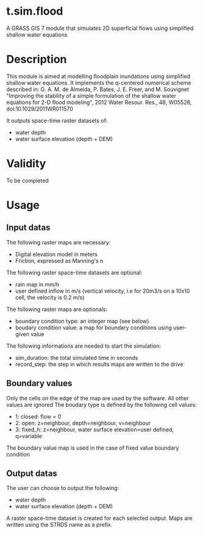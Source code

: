 # t.sim.flood
A GRASS GIS 7 module that simulates 2D superficial flows using simplified shallow water equations

# Description
This module is aimed at modelling floodplain inundations using simplified shallow water equations.
It implements the q-centered numerical scheme described in:
G. A. M. de Almeida, P. Bates, J. E. Freer, and M. Souvignet
"Improving the stability of a simple formulation of the shallow water equations for 2-D flood modeling", 2012
Water Resour. Res., 48, W05528, doi:10.1029/2011WR011570

It outputs space-time raster datasets of:
  - water depth
  - water surface elevation (depth + DEM)

# Validity
To be completed

# Usage
## Input datas
The following raster maps are necessary:
  - Digital elevation model in meters
  - Friction, expressed as Manning's n

The following raster space-time datasets are optional:
  - rain map in mm/h
  - user defined inflow in m/s (vertical velocity, i.e for 20m3/s on a 10x10 cell, the velocity is 0.2 m/s)

The following raster maps are optionals:
  - boundary condition type: an integer map (see below)
  - boudary condition value: a map for boundary conditions using user-given value

The following informations are needed to start the simulation:
  - sim_duration: the total simulated time in seconds
  - record_step: the step in which results maps are written to the drive

## Boundary values
  Only the cells on the edge of the map are used by the software. All other values are ignored
  The boudary type is defined by the following cell values:
  - 1: closed: flow = 0
  - 2: open: z=neighbour, depth=neighbour, v=neighbour
  - 3: fixed_h: z=neighbour,  water surface elevation=user defined, q=variable
  
  The boundary value map is used in the case of fixed value boundary condition

## Output datas
The user can choose to output the following:
  - water depth
  - water surface elevation (depth + DEM)

A raster space-time dataset is created for each selected output.
Maps are written using the STRDS name as a prefix.
